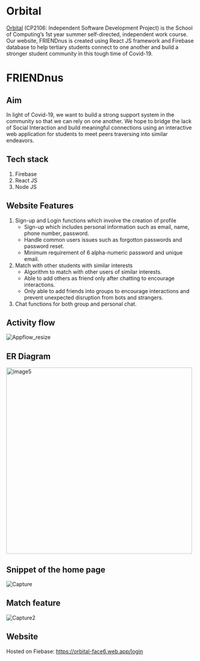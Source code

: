 # Orbital
[Orbital](https://orbital.comp.nus.edu.sg/) (CP2106: Independent Software Development Project) is the School of Computing’s 1st year summer self-directed, independent work course.  
Our website, FRIENDnus is created using React JS framework and Firebase database to help tertiary students connect to one another and build a stronger student community in this tough time of Covid-19.  

# FRIENDnus

## Aim 
In light of Covid-19, we want to build a strong support system in the community so that we can rely on one another. We hope to bridge the lack of Social Interaction and build meaningful connections using an interactive web application for students to meet peers traversing into similar endeavors.

## Tech stack
1. Firebase
2. React JS
3. Node JS

## Website Features
1. Sign-up and Login functions which involve the creation of profile
    * Sign-up which includes personal information such as email, name, phone number, password. 
    * Handle common users issues such as forgotton passwords and password reset.
    * Minimum requirement of 6 alpha-numeric password and unique email.
2. Match with other students with similar interests
    * Algorithm to match with other users of similar interests.
    * Able to add others as friend only after chatting to encourage interactions.
    * Only able to add friends into groups to encourage interactions and prevent unexpected disruption from bots and strangers. 
3. Chat functions for both group and personal chat.

## Activity flow
![Appflow_resize](https://user-images.githubusercontent.com/66625773/127161342-9cb390c8-3543-4346-a1ae-0692e762e004.jpg)

## ER Diagram
<img width="493" alt="image5" src="https://user-images.githubusercontent.com/66625773/127160977-08a087a6-823b-4f7c-a314-6ee2dd081a47.png">

## Snippet of the home page
![Capture](https://user-images.githubusercontent.com/66625773/127161750-feccf3d3-bfdf-41dc-ae72-22a075fdf363.JPG)

## Match feature
![Capture2](https://user-images.githubusercontent.com/66625773/127162086-b2915e94-56bf-436e-9b9b-dbcfa86a9898.JPG)

## Website
Hosted on Fiebase: https://orbital-face6.web.app/login 

